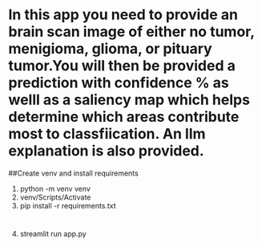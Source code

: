 # In this app you need to provide an brain scan image of either no tumor, menigioma, glioma, or pituary tumor.You will then be provided a prediction with confidence % as welll as a saliency map which helps determine which areas contribute most to classfiication. An llm explanation is also provided.
##Create venv and install requirements
1) python -m venv venv
2) venv/Scripts/Activate
3) pip install -r requirements.txt

#
4) streamlit run app.py
